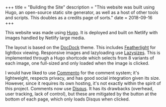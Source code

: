 +++
title = "Building the Site"
description = "This website was built using Hugo, an open-source static site generator, as well as a host of other tools and scripts. This doubles as a credits page of sorts."
date = 2018-09-16
+++

This website was made using [Hugo](https://github.com/gohugoio/hugo). It is deployed and built on Netlify with images handled by Netlify large media.

The layout is based on the [DocDock](https://github.com/vjeantet/hugo-theme-docdock) theme. This includes [Featherlight](https://noelboss.github.io/featherlight/) for lightbox viewing. Responsive images and lazyloading use [Lazysizes](https://github.com/aFarkas/lazysizes). This is implemented through a Hugo shortcode which selects from 8 variants of each image, one full-sized and only loaded when the image is clicked. 

I would have liked to use [Commento](https://gitlab.com/commento/commento) for the comment system; it's lightweight, respects privacy, and has good social integration given its size. However, since it requires its own hosting, it's not exactly within the spirit of this project. Comments now use [Disqus](https://disqus.com/). It has its drawbacks (overhead, user tracking, lack of control), but these are mitigated by the button at the bottom of each page, which only loads Disqus when clicked.